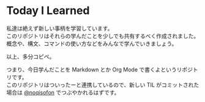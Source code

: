 Today I Learned
================================================================

私達は絶えず新しい事柄を学習しています。  
このリポジトリはそれらの学んだことを少しでも共有するべく作成されました。  
概念や、構文、コマンドの使い方などをみんなで学んでいきましょう。

以上、多分コピペ。

つまり、今日学んだことを Markdown とか Org Mode で書くよというリポジトリです。  
このリポジトリはついったーと連携しているので、新しい TIL がコミットされた場合は [@noqisofon] でつぶやかれるはずです。

[@noqisofon]: https://twitter.com/noqisofon
